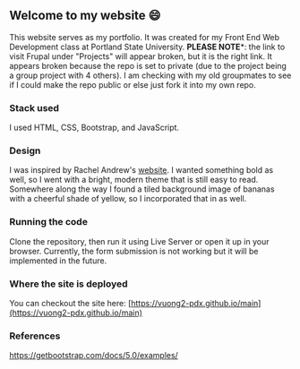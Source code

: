 ## Welcome to my website 😄

This website serves as my portfolio. It was created for my Front End Web Development class at Portland State University.
**PLEASE NOTE***: the link to visit Frupal under "Projects" will appear broken, but it is the right link. It appears broken because the repo is set to private (due to the project being a group project with 4 others). I am checking with my old groupmates to see if I could make the repo public or else just fork it into my own repo.

### Stack used

I used HTML, CSS, Bootstrap, and JavaScript.

### Design

I was inspired by Rachel Andrew's [website](https://rachelandrew.co.uk/). I wanted something bold as well, so I went with a bright, modern theme that is still easy to read. Somewhere along the way I found a tiled background image of bananas with a cheerful shade of yellow, so I incorporated that in as well.

### Running the code

Clone the repository, then run it using Live Server or open it up in your browser.
Currently, the form submission is not working but it will be implemented in the future.

### Where the site is deployed

You can checkout the site here: [https://vuong2-pdx.github.io/main](https://vuong2-pdx.github.io/main)

### References
https://getbootstrap.com/docs/5.0/examples/

